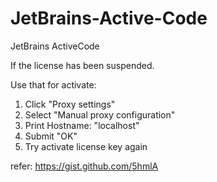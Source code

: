 # JetBrains-Active-Code
JetBrains ActiveCode

If the license has been suspended.

Use that for activate:

1. Click "Proxy settings"
2. Select "Manual proxy configuration"
3. Print Hostname: "localhost"
4. Submit "OK"
5. Try activate license key again

refer: https://gist.github.com/5hmlA
